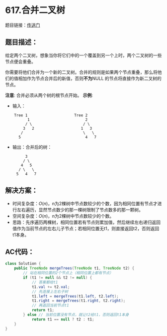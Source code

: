 # 617.合并二叉树
题目链接：[传送门](https://leetcode-cn.com/problems/merge-two-binary-trees/)

## 题目描述：
给定两个二叉树，想象当你将它们中的一个覆盖到另一个上时，两个二叉树的一些节点便会重叠。

你需要将他们合并为一个新的二叉树。合并的规则是如果两个节点重叠，那么将他们的值相加作为节点合并后的新值，否则**不为**NULL 的节点将直接作为新二叉树的节点。

**注意**: 合并必须从两个树的根节点开始。
**示例**:

- 输入：

```
	Tree 1                     Tree 2                  
          1                         2                             
         / \                       / \                            
        3   2                     1   3                        
       /                           \   \                      
      5                             4   7       
```

- 输出：合并后的树：

```
	     3
	    / \
	   4   5
	  / \   \ 
	 5   4   7
```

## 解决方案：
- 时间复杂度：$O(n)$，n为2棵树中节点数较少的个数，因为相同位置有节点才进行左右遍历，显然节点数少的那一棵树限制了节点数多的那一颗树。
- 空间复杂度：$O(n)$，n为2棵树中节点数较少的个数。
- 思路：先序遍历两棵树，相同位置若有节点则累加值，然后继续左右递归返回值作为当前节点的左右儿子节点；若相同位置无t1，则直接返回t2，否则返回t1本身。

## AC代码：
```java
class Solution {
	public TreeNode mergeTrees(TreeNode t1, TreeNode t2) {
		// 站在相同位置的2个节点上（相同位置上都有节点）
		if (t1 != null && t2 != null) {
			// 答案都给t1
			t1.val += t2.val;
			// 先连接上左右子树
			t1.left = mergeTrees(t1.left, t2.left);
			t1.right = mergeTrees(t1.right, t2.right);
			// 再返回当前节点t1
			return t1;
		} else // 当前位置没有节点，就让t2给t1，否则返回t1本身
			return t1 == null ? t2 : t1;
	}
}
```